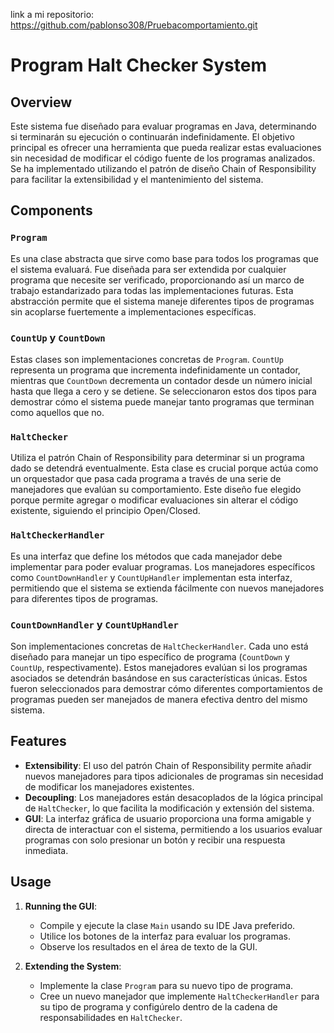 link a mi repositorio: https://github.com/pablonso308/Pruebacomportamiento.git


# Program Halt Checker System

## Overview

Este sistema fue diseñado para evaluar programas en Java, determinando si terminarán su ejecución o continuarán indefinidamente. El objetivo principal es ofrecer una herramienta que pueda realizar estas evaluaciones sin necesidad de modificar el código fuente de los programas analizados. Se ha implementado utilizando el patrón de diseño Chain of Responsibility para facilitar la extensibilidad y el mantenimiento del sistema.

## Components

### `Program`
Es una clase abstracta que sirve como base para todos los programas que el sistema evaluará. Fue diseñada para ser extendida por cualquier programa que necesite ser verificado, proporcionando así un marco de trabajo estandarizado para todas las implementaciones futuras. Esta abstracción permite que el sistema maneje diferentes tipos de programas sin acoplarse fuertemente a implementaciones específicas.

### `CountUp` y `CountDown`
Estas clases son implementaciones concretas de `Program`. `CountUp` representa un programa que incrementa indefinidamente un contador, mientras que `CountDown` decrementa un contador desde un número inicial hasta que llega a cero y se detiene. Se seleccionaron estos dos tipos para demostrar cómo el sistema puede manejar tanto programas que terminan como aquellos que no.

### `HaltChecker`
Utiliza el patrón Chain of Responsibility para determinar si un programa dado se detendrá eventualmente. Esta clase es crucial porque actúa como un orquestador que pasa cada programa a través de una serie de manejadores que evalúan su comportamiento. Este diseño fue elegido porque permite agregar o modificar evaluaciones sin alterar el código existente, siguiendo el principio Open/Closed.

### `HaltCheckerHandler`
Es una interfaz que define los métodos que cada manejador debe implementar para poder evaluar programas. Los manejadores específicos como `CountDownHandler` y `CountUpHandler` implementan esta interfaz, permitiendo que el sistema se extienda fácilmente con nuevos manejadores para diferentes tipos de programas.

### `CountDownHandler` y `CountUpHandler`
Son implementaciones concretas de `HaltCheckerHandler`. Cada uno está diseñado para manejar un tipo específico de programa (`CountDown` y `CountUp`, respectivamente). Estos manejadores evalúan si los programas asociados se detendrán basándose en sus características únicas. Estos fueron seleccionados para demostrar cómo diferentes comportamientos de programas pueden ser manejados de manera efectiva dentro del mismo sistema.

## Features

- **Extensibility**: El uso del patrón Chain of Responsibility permite añadir nuevos manejadores para tipos adicionales de programas sin necesidad de modificar los manejadores existentes.
- **Decoupling**: Los manejadores están desacoplados de la lógica principal de `HaltChecker`, lo que facilita la modificación y extensión del sistema.
- **GUI**: La interfaz gráfica de usuario proporciona una forma amigable y directa de interactuar con el sistema, permitiendo a los usuarios evaluar programas con solo presionar un botón y recibir una respuesta inmediata.

## Usage

1. **Running the GUI**:
   - Compile y ejecute la clase `Main` usando su IDE Java preferido.
   - Utilice los botones de la interfaz para evaluar los programas.
   - Observe los resultados en el área de texto de la GUI.

2. **Extending the System**:
   - Implemente la clase `Program` para su nuevo tipo de programa.
   - Cree un nuevo manejador que implemente `HaltCheckerHandler` para su tipo de programa y configúrelo dentro de la cadena de responsabilidades en `HaltChecker`.

